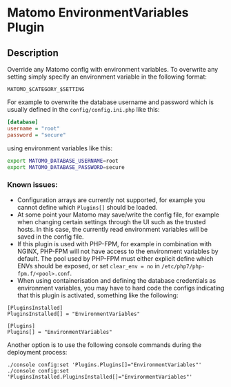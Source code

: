 # Matomo EnvironmentVariables Plugin

## Description

Override any Matomo config with environment variables. To overwrite any setting simply specify an environment variable in the following format:

```
MATOMO_$CATEGORY_$SETTING
```

For example to overwrite the database username and password which is usually defined in the `config/config.ini.php` like this:

```ini
[database]
username = "root"
password = "secure"
```

using environment variables like this:

```bash
export MATOMO_DATABASE_USERNAME=root
export MATOMO_DATABASE_PASSWORD=secure
```

### Known issues:
* Configuration arrays are currently not supported, for example you cannot define which `Plugins[]` should be loaded.
* At some point your Matomo may save/write the config file, for example when changing certain settings through the UI such as the trusted hosts. In this case, the currently read environment variables will be saved in the config file.
* If this plugin is used with PHP-FPM, for example in combination with NGINX, PHP-FPM will not have access to the environment variables by default. The pool used by PHP-FPM must either explicit define which ENVs should be exposed, or set `clear_env = no` in `/etc/php7/php-fpm.f/<pool>.conf`.
* When using containerisation and defining the database credentials as environment variables, you may have to hard code the configs indicating that this plugin is activated, something like the following:
```
[PluginsInstalled]
PluginsInstalled[] = "EnvironmentVariables"

[Plugins]
Plugins[] = "EnvironmentVariables"
```
Another option is to use the following console commands during the deployment process:
```
./console config:set 'Plugins.Plugins[]="EnvironmentVariables"'
./console config:set 'PluginsInstalled.PluginsInstalled[]="EnvironmentVariables"'
```

